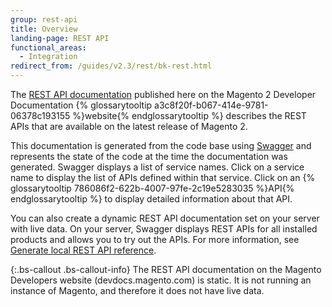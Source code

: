 ```yaml
---
group: rest-api
title: Overview
landing-page: REST API
functional_areas:
  - Integration
redirect_from: /guides/v2.3/rest/bk-rest.html
---
```


The [REST API documentation]({{site.baseurl}}/swagger/index.html) published here on the Magento 2 Developer Documentation {% glossarytooltip a3c8f20f-b067-414e-9781-06378c193155 %}website{% endglossarytooltip %} describes the REST APIs that are available on the latest release of Magento 2.

This documentation is generated from the code base using [Swagger](http://swagger.io) and represents the state of the code at the time the documentation was generated. Swagger displays a list of service names. Click on a service name to display the list of APIs defined within that service. Click on an {% glossarytooltip 786086f2-622b-4007-97fe-2c19e5283035 %}API{% endglossarytooltip %} to display detailed information about that API.

You can also create a dynamic REST API documentation set on your server with live data. On your server, Swagger displays REST APIs for all installed products and allows you to try out the APIs. For more information, see [Generate local REST API reference](generate-local.html).

{:.bs-callout .bs-callout-info}
The REST API documentation on the Magento Developers website (devdocs.magento.com) is static. It is not running an instance of Magento, and therefore it does not have live data.

